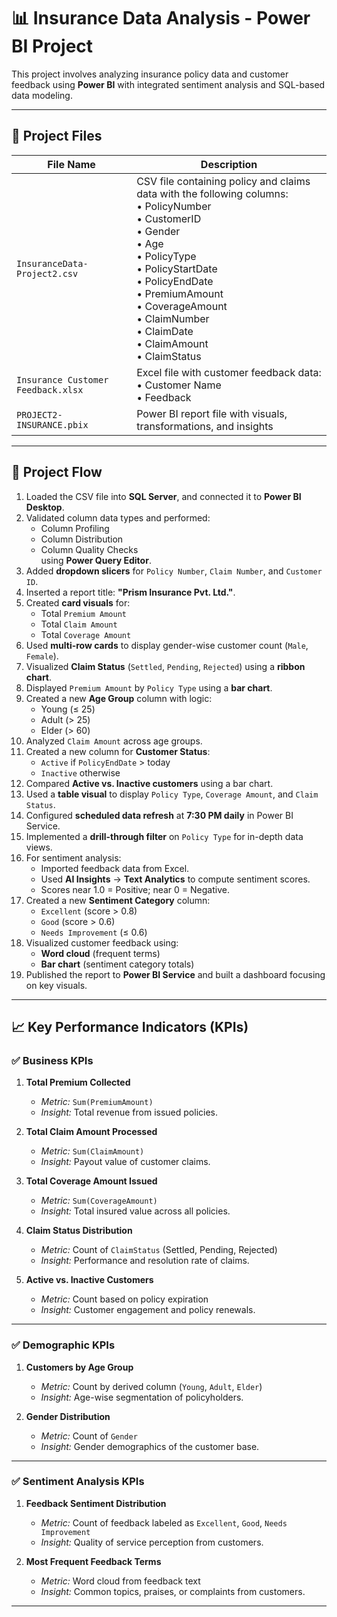 # 📊 Insurance Data Analysis - Power BI Project

This project involves analyzing insurance policy data and customer feedback using **Power BI** with integrated sentiment analysis and SQL-based data modeling.

---

## 📁 Project Files

| File Name                        | Description                                                |
|----------------------------------|------------------------------------------------------------|
| `InsuranceData-Project2.csv`     | CSV file containing policy and claims data with the following columns:<br>• PolicyNumber<br>• CustomerID<br>• Gender<br>• Age<br>• PolicyType<br>• PolicyStartDate<br>• PolicyEndDate<br>• PremiumAmount<br>• CoverageAmount<br>• ClaimNumber<br>• ClaimDate<br>• ClaimAmount<br>• ClaimStatus |
| `Insurance Customer Feedback.xlsx` | Excel file with customer feedback data:<br>• Customer Name<br>• Feedback |
| `PROJECT2-INSURANCE.pbix`        | Power BI report file with visuals, transformations, and insights |

---

## 🔁 Project Flow

1. Loaded the CSV file into **SQL Server**, and connected it to **Power BI Desktop**.
2. Validated column data types and performed:
   - Column Profiling  
   - Column Distribution  
   - Column Quality Checks  
   using **Power Query Editor**.
3. Added **dropdown slicers** for `Policy Number`, `Claim Number`, and `Customer ID`.
4. Inserted a report title: **"Prism Insurance Pvt. Ltd."**.
5. Created **card visuals** for:
   - Total `Premium Amount`
   - Total `Claim Amount`
   - Total `Coverage Amount`
6. Used **multi-row cards** to display gender-wise customer count (`Male`, `Female`).
7. Visualized **Claim Status** (`Settled`, `Pending`, `Rejected`) using a **ribbon chart**.
8. Displayed `Premium Amount` by `Policy Type` using a **bar chart**.
9. Created a new **Age Group** column with logic:
   - Young (≤ 25)
   - Adult (> 25)
   - Elder (> 60)
10. Analyzed `Claim Amount` across age groups.
11. Created a new column for **Customer Status**:
    - `Active` if `PolicyEndDate` > today
    - `Inactive` otherwise
12. Compared **Active vs. Inactive customers** using a bar chart.
13. Used a **table visual** to display `Policy Type`, `Coverage Amount`, and `Claim Status`.
14. Configured **scheduled data refresh** at **7:30 PM daily** in Power BI Service.
15. Implemented a **drill-through filter** on `Policy Type` for in-depth data views.
16. For sentiment analysis:
    - Imported feedback data from Excel.
    - Used **AI Insights** → **Text Analytics** to compute sentiment scores.
    - Scores near 1.0 = Positive; near 0 = Negative.
17. Created a new **Sentiment Category** column:
    - `Excellent` (score > 0.8)
    - `Good` (score > 0.6)
    - `Needs Improvement` (≤ 0.6)
18. Visualized customer feedback using:
    - **Word cloud** (frequent terms)
    - **Bar chart** (sentiment category totals)
19. Published the report to **Power BI Service** and built a dashboard focusing on key visuals.

---

## 📈 Key Performance Indicators (KPIs)

### ✅ Business KPIs

1. **Total Premium Collected**  
   - *Metric:* `Sum(PremiumAmount)`  
   - *Insight:* Total revenue from issued policies.

2. **Total Claim Amount Processed**  
   - *Metric:* `Sum(ClaimAmount)`  
   - *Insight:* Payout value of customer claims.

3. **Total Coverage Amount Issued**  
   - *Metric:* `Sum(CoverageAmount)`  
   - *Insight:* Total insured value across all policies.

4. **Claim Status Distribution**  
   - *Metric:* Count of `ClaimStatus` (Settled, Pending, Rejected)  
   - *Insight:* Performance and resolution rate of claims.

5. **Active vs. Inactive Customers**  
   - *Metric:* Count based on policy expiration  
   - *Insight:* Customer engagement and policy renewals.

---

### ✅ Demographic KPIs

1. **Customers by Age Group**  
   - *Metric:* Count by derived column (`Young`, `Adult`, `Elder`)  
   - *Insight:* Age-wise segmentation of policyholders.

2. **Gender Distribution**  
   - *Metric:* Count of `Gender`  
   - *Insight:* Gender demographics of the customer base.

---

### ✅ Sentiment Analysis KPIs

1. **Feedback Sentiment Distribution**  
   - *Metric:* Count of feedback labeled as `Excellent`, `Good`, `Needs Improvement`  
   - *Insight:* Quality of service perception from customers.

2. **Most Frequent Feedback Terms**  
   - *Metric:* Word cloud from feedback text  
   - *Insight:* Common topics, praises, or complaints from customers.

---

